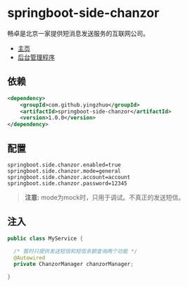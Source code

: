 # springboot-side-chanzor

畅卓是北京一家提供短消息发送服务的互联网公司。

* [主页](http://www.chanzor.com/)
* [后台管理程序](http://web.chanzor.com:8080/)

依赖
---

```xml
<dependency>
    <groupId>com.github.yingzhuo</groupId>
    <artifactId>springboot-side-chanzor</artifactId>
    <version>1.0.0</version>
</dependency>
```

配置
---

```
springboot.side.chanzor.enabled=true
springboot.side.chanzor.mode=general
springboot.side.chanzor.account=account
springboot.side.chanzor.password=12345
```

> **注意:** mode为mock时，只用于调试。不真正的发送短信。

注入
---

```java
public class MyService {

  /* 暂时只提供发送短信和短信余额查询两个功能 */
  @Autowired
  private ChanzorManager chanzorManager;

}
```